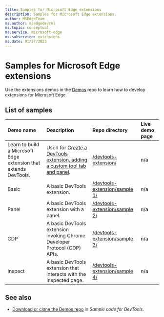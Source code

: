 ```yaml
---
title: Samples for Microsoft Edge extensions
description: Samples for Microsoft Edge extensions.
author: MSEdgeTeam
ms.author: msedgedevrel
ms.topic: conceptual
ms.service: microsoft-edge
ms.subservice: extensions
ms.date: 01/27/2023
---
```

# Samples for Microsoft Edge extensions

Use the extensions demos in the [Demos](https://github.com/MicrosoftEdge/Demos#readme) repo to learn how to develop extensions for Microsoft Edge.


<!-- ====================================================================== -->
## List of samples

<!-- 
sync'd with table in https://github.com/MicrosoftEdge/Demos#extensions

in https://github.com/MicrosoftEdge/Demos, keep prefix https://learn.microsoft.com
in https://github.com/MicrosoftDocs/edge-developer repo, remove prefix https://learn.microsoft.com
-->

| Demo name | Description | Repo directory | Live demo page |
|:---|:---|:---|:---|
| Learn to build a Microsoft Edge extension that extends DevTools. | Used for [Create a DevTools extension, adding a custom tool tab and panel](./developer-guide/devtools-extension.md). | [/devtools-extension/](https://github.com/MicrosoftEdge/Demos/tree/main/devtools-extension) | n/a |
| Basic | A basic DevTools extension. | [/devtools-extension/sample 1/](https://github.com/MicrosoftEdge/Demos/tree/main/devtools-extension/sample%201) | n/a |
| Panel | A basic DevTools extension with a panel. | [/devtools-extension/sample 2/](https://github.com/MicrosoftEdge/Demos/tree/main/devtools-extension/sample%202) | n/a |
| CDP | A basic DevTools extension invoking Chrome Developer Protocol (CDP) APIs. | [/devtools-extension/sample 3/](https://github.com/MicrosoftEdge/Demos/tree/main/devtools-extension/sample%203) | n/a |
| Inspect | A basic DevTools extension that interacts with the Inspected page. | [/devtools-extension/sample 4/](https://github.com/MicrosoftEdge/Demos/tree/main/devtools-extension/sample%204) | n/a |


<!-- ====================================================================== -->
## See also

* [Download or clone the Demos repo](../devtools-guide-chromium/sample-code/sample-code.md#download-or-clone-the-demos-repo) in _Sample code for DevTools_.
